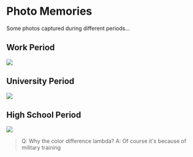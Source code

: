 # Photo Memories

Some photos captured during different periods...

## Work Period

![](/imgs/about/sunrisepeak-work.png)

## University Period

![](/imgs/about/sunrisepeak-university.png)

## High School Period

![](/imgs/about/sunrisepeak-hschool.png)

> Q: Why the color difference lambda? A: Of course it's because of military training
